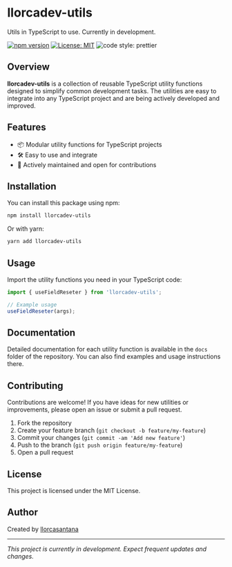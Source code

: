 # llorcadev-utils

Utils in TypeScript to use. Currently in development.

[![npm version](https://badge.fury.io/js/llorcadev-utils.svg)](https://badge.fury.io/js/llorcadev-utils) [![License: MIT](https://img.shields.io/badge/License-MIT-yellow.svg)](https://opensource.org/licenses/MIT) ![code style: prettier](https://img.shields.io/badge/code_style-prettier-ff69b4.svg)


## Overview

**llorcadev-utils** is a collection of reusable TypeScript utility functions designed to simplify common development tasks. The utilities are easy to integrate into any TypeScript project and are being actively developed and improved.

## Features

- 📦 Modular utility functions for TypeScript projects
- 🛠️ Easy to use and integrate
- 🚀 Actively maintained and open for contributions

## Installation

You can install this package using npm:

```bash
npm install llorcadev-utils
```

Or with yarn:

```bash
yarn add llorcadev-utils
```

## Usage

Import the utility functions you need in your TypeScript code:

```typescript
import { useFieldReseter } from 'llorcadev-utils';

// Example usage
useFieldReseter(args);
```

## Documentation

Detailed documentation for each utility function is available in the `docs` folder of the repository. You can also find examples and usage instructions there.

## Contributing

Contributions are welcome! If you have ideas for new utilities or improvements, please open an issue or submit a pull request.

1. Fork the repository
2. Create your feature branch (`git checkout -b feature/my-feature`)
3. Commit your changes (`git commit -am 'Add new feature'`)
4. Push to the branch (`git push origin feature/my-feature`)
5. Open a pull request

## License

This project is licensed under the MIT License.

## Author

Created by [llorcasantana](https://github.com/llorcasantana)

---
_This project is currently in development. Expect frequent updates and changes._
